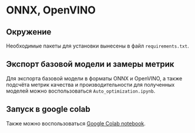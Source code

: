 # ONNX, OpenVINO

## Окружение

Необходимые пакеты для установки вынесены в файл ```requirements.txt```.

## Экспорт базовой модели и замеры метрик

Для экспорта базовой модели в форматы ONNX и OpenVINO, а также подсчёта метрик качества и производительности для полученных моделей можно воспользоваться ```Auto_optimization.ipynb```.

## Запуск в google colab

Также можно воспользоваться [Google Colab notebook](https://colab.research.google.com/drive/1xijVeKXzbrPOkXIWplN7EXFv7I_kGNgT?usp=sharing).
